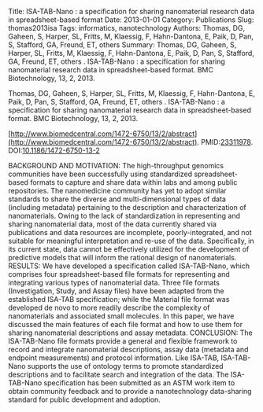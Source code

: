 Title: ISA-TAB-Nano : a specification for sharing nanomaterial research data in spreadsheet-based format
Date: 2013-01-01
Category: Publications
Slug: thomas2013isa
Tags: informatics, nanotechnology
Authors: Thomas, DG, Gaheen, S, Harper, SL, Fritts, M, Klaessig, F, Hahn-Dantona, E, Paik, D, Pan, S, Stafford, GA, Freund, ET, others 
Summary: Thomas, DG, Gaheen, S, Harper, SL, Fritts, M, Klaessig, F, Hahn-Dantona, E, Paik, D, Pan, S, Stafford, GA, Freund, ET, others . ISA-TAB-Nano : a specification for sharing nanomaterial research data in spreadsheet-based format. BMC Biotechnology, 13, 2, 2013. 

Thomas, DG, Gaheen, S, Harper, SL, Fritts, M, Klaessig, F, Hahn-Dantona, E, Paik, D, Pan, S, Stafford, GA, Freund, ET, others . ISA-TAB-Nano : a specification for sharing nanomaterial research data in spreadsheet-based format. BMC Biotechnology, 13, 2, 2013. 

[http://www.biomedcentral.com/1472-6750/13/2/abstract](http://www.biomedcentral.com/1472-6750/13/2/abstract). PMID:[23311978](http://www.ncbi.nlm.nih.gov/pubmed/23311978). DOI:[10.1186/1472-6750-13-2](http://dx.doi.org/10.1186/1472-6750-13-2)

BACKGROUND AND MOTIVATION: The high-throughput genomics communities have been successfully using standardized spreadsheet-based formats to capture and share data within labs and among public repositories. The nanomedicine community has yet to adopt similar standards to share the diverse and multi-dimensional types of data (including metadata) pertaining to the description and characterization of nanomaterials. Owing to the lack of standardization in representing and sharing nanomaterial data, most of the data currently shared via publications and data resources are incomplete, poorly-integrated, and not suitable for meaningful interpretation and re-use of the data. Specifically, in its current state, data cannot be effectively utilized for the development of predictive models that will inform the rational design of nanomaterials. RESULTS: We have developed a specification called ISA-TAB-Nano, which comprises four spreadsheet-based file formats for representing and integrating various types of nanomaterial data. Three file formats (Investigation, Study, and Assay files) have been adapted from the established ISA-TAB specification; while the Material file format was developed de novo to more readily describe the complexity of nanomaterials and associated small molecules. In this paper, we have discussed the main features of each file format and how to use them for sharing nanomaterial descriptions and assay metadata. CONCLUSION: The ISA-TAB-Nano file formats provide a general and flexible framework to record and integrate nanomaterial descriptions, assay data (metadata and endpoint measurements) and protocol information. Like ISA-TAB, ISA-TAB-Nano supports the use of ontology terms to promote standardized descriptions and to facilitate search and integration of the data. The ISA-TAB-Nano specification has been submitted as an ASTM work item to obtain community feedback and to provide a nanotechnology data-sharing standard for public development and adoption.

